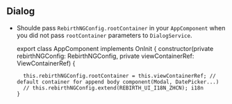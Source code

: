 ## Dialog

* Shoulde pass `RebirthNGConfig.rootContainer` in your `AppComponent` when you did not pass `rootContainer` parameters to `DialogService`.


    export class AppComponent implements OnInit {
      constructor(private rebirthNGConfig: RebirthNGConfig,
                  private viewContainerRef: ViewContainerRef) {
                  
        this.rebirthNGConfig.rootContainer = this.viewContainerRef; // default container for append body component(Modal, DatePicker...)
        // this.rebirthNGConfig.extend(REBIRTH_UI_I18N_ZHCN); i18n
      }

